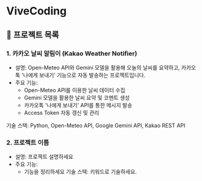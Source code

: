 # ViveCoding

## 📁 프로젝트 목록  
### 1. 카카오 날씨 알림이 (Kakao Weather Notifier)
- 설명: Open-Meteo API와 Gemini 모델을 활용해 오늘의 날씨를 요약하고, 카카오톡 '나에게 보내기' 기능으로 자동 발송하는 프로젝트입니다.
- 주요 기능:
  - Open-Meteo API를 이용한 날씨 데이터 수집
  - Gemini 모델을 활용한 날씨 요약 및 코멘트 생성
  - 카카오톡 '나에게 보내기' API를 통한 메시지 발송
  - Access Token 자동 갱신 및 관리

기술 스택: Python, Open-Meteo API, Google Gemini API, Kakao REST API

    
### 2. 프로젝트 이름
- 설명: 프로젝트 설명하세요
- 주요 기능:
    - 기능을 정리하세요
기술 스택: 키워드로 기술하세요.
